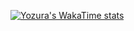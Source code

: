 [![Yozura's WakaTime stats](https://github-readme-stats.vercel.app/api/wakatime?username=yozura&layout=compact&langs_count=8)](https://github.com/yozuratop) 
